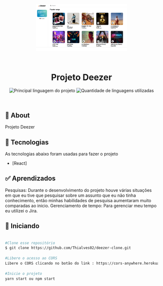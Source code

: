 <div align="center" id="top"> 
  <img align="center" width="300px" src="./src/assets/images/deezer_home.png" alt="Deezer" />

&#xa0;
</div>

<h1 align="center">Projeto Deezer</h1>

<p align="center">
  <img alt="Principal linguagem do projeto" src="https://img.shields.io/github/languages/top/Thialves02/deezer-clone?color=56BEB8">

  <img alt="Quantidade de linguagens utilizadas" src="https://img.shields.io/github/languages/count/Thialves02/deezer-clone?color=56BEB8">
</p>

<br>

## :dart: About ##

Projeto Deezer

## :rocket: Tecnologias ##

As tecnologias abaixo foram usadas para fazer o projeto

- [React]

## :white_check_mark: Aprendizados ##

Pesquisas: Durante o desenvolvimento do projeto houve várias situações em que eu tive que pesquisar sobre um assunto que eu não tinha conhecimento, então minhas habilidades de pesquisa aumentaram muito comparadas ao inicio.
Gerenciamento de tempo: Para gerenciar meu tempo eu utilizei o Jira.

## :checkered_flag: Iniciando ##

```bash

#Clone esse repositório
$ git clone https://github.com/Thialves02/deezer-clone.git

#Libere o acesso ao CORS
Libere o CORS clicando no botão do link : https://cors-anywhere.herokuapp.com/corsdemo

#Inicie o projeto
yarn start ou npm start

